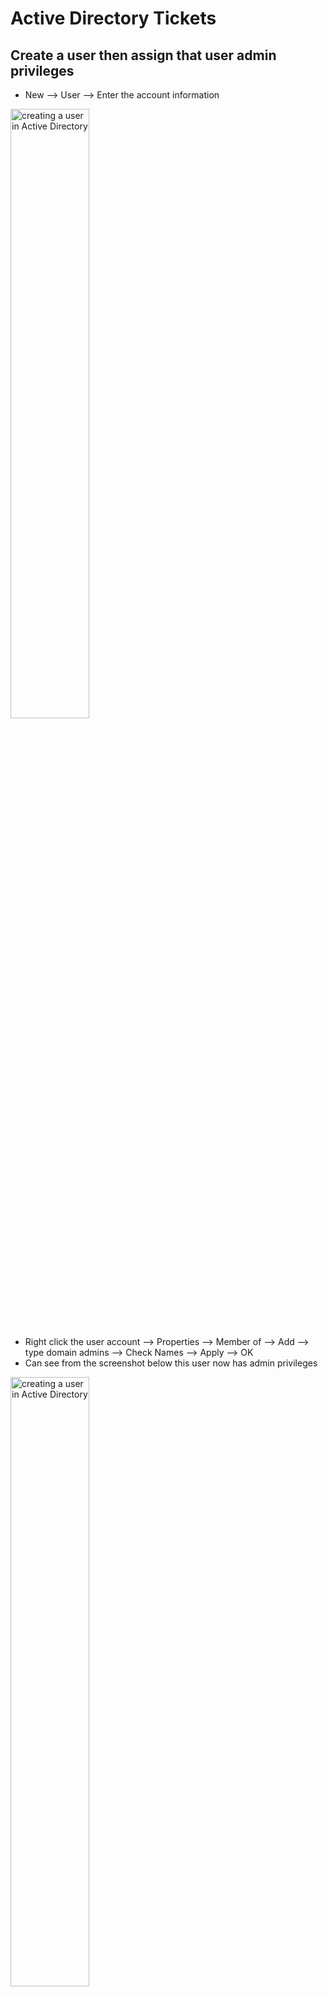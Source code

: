 <h1>Active Directory Tickets</h1>

Create a user then assign that user admin privileges
--- 
- New --> User --> Enter the account information 

<img src="https://i.imgur.com/kqRxoQe.png" height="50%" width="50%" alt="creating a user in Active Directory"/>

- Right click the user account --> Properties --> Member of --> Add --> type domain admins --> Check Names --> Apply --> OK
- Can see from the screenshot below this user now has admin privileges

<img src="https://i.imgur.com/SuazUl0.png" height="50%" width="50%" alt="creating a user in Active Directory"/>


How to check if a computer is being managed by Active Directory
--- 
- Right click Start --> System --> Rename is PC (advanced)
- Can see from the screenshot below that this PC is not being managed by Active Directory because it is in a workgroup

  <img src="https://i.imgur.com/BjD49pT.png" height="50%" width="50%" alt="creating a user in Active Directory"/>

How to find information on the local account of a computer
-- 
- Right click Start --> Computer Management --> Local Users and Groups --> Users 

<img src="https://i.imgur.com/lwSSLT3.png" height="50%" width="50%" alt="creating a user in Active Directory"/>

How to see which computer has been joined to the domain
--
- In the Domain Controller --> Domain name --> Computers

**Join a computer to the domain**
 - From the Azure Portal, set the computer's DNS settings to the DC’s Private IP address

<img src="https://i.imgur.com/uevDE61.png" height="50%" width="50%" alt="DNS settings in Azure"/>

- From the Azure Portal, restart the computer
- Login to the computer using the local admin credentials
- Right click Start --> System --> Rename this PC (advanced) --> Change --> Domain --> Enter your Domain name --> Enter the the Domain name\admin account & password

<img src="https://i.imgur.com/Ykohjyb.png" height="50%" width="50%" alt="DNS settings in Azure"/>

- Restart your computer
- Go to Active Directory Users and Computers and see if the computer has been added to the Computers folder

**When attemping to login using the account created in AD, the error message (screenshot below) appears**

<img src="https://i.imgur.com/6jJpbIC.png" height="50%" width="50%" alt="DNS settings in Azure"/>

- Server Manager --> Tools --> Group policy management -->

New Start from here 
---
**Ticket 1 <br>
Name: Charles Morgan <br>
Job title: HR Consultant <br>
Office: 349**

- Right click New --> User --> Enter the user information
- Once user has been created --> Right click the account --> Properties --> Organisation --> Enter the Job Title --> General --> Enter the office number

<img src="https://i.imgur.com/4BpGl1y.png" height="50%" width="50%" alt="creating a user in Active Directory"/>

- This user will now be able to login to any machine that is connected to the domain

**Ticket 2 <br>
New Group <br>
Name: Human Resources <br>
Add Charles Morgan to this group <br>

- Right click --> New --> Group --> Enter the group name --> Enter the group type and scope
- Right click the user's name --> Properties --> Member of --> Add --> Type Human Resources --> Check Names --> Apply --> OK

  <img src="https://i.imgur.com/7sLKV8z.png" height="50%" width="50%" alt="creating a user in Active Directory"/>

***Flashcard group type security & distribution, group scope - domain local, global, universe***
***Flashcard difference between organisational unit and containers***

<img src="https://i.imgur.com/AYHHp86.png" height="50%" width="50%" alt="Ticket for creating an organisational unit"/>

- Right click the domain name --> New --> Organisational Unit --> Enter the name
- Right click the Marketing group --> Move --> MarketingOU

**How to search for a user in AD**
- ADUC --> In the top bar select 'Find objects in active directory domain services' --> Enter the name of the user --> Find Now

**Do you know how to reset a password in AD**
- Find the user in AD --> Right click --> Reset password

**See password and lockout policy**
- AD --> Tools --> Group policy management --> Forest --> Domains --> Right click Default Domain policy --> Edit --> Policies --> Windows Settings --> Security settings --> Account policies

**Ticket: My account is locked can you help?**
- ***Just unlock the account***
- AD --> Right click the account --> Properties --> Account --> Unlock account

<img src="https://i.imgur.com/SuazUl0.png" height="50%" width="50%" alt="Ticket to disable an account"/>
- AD --> Right click the account --> Disable account
<br> <br>

**People may use scripts when they login**
 - Right click account --> Properties --> Profile
 - **Logon script** - script that is executed automatically when a user logs into their computer. Such as, run 
 a program, set up printers, and connect to shared folders.

**Home folder**
 - location on a network server where a user can store and access their personal files and data.
 - Right click account --> Properties --> Profile

**Changing someone's lastname can cause issues**
 - Their user account, email address, and other associated information may need to be updated to reflect the new last name.

**Get access to more features in the Properties tab**
- View --> Advanced Features

**Download ADManager Plus**
 - Create and login with admin account
 - If having problem connecting to the internet
   - Change adapter options --> Ethernet --> IPv4 --> Properties --> preferred dns: 8.8.8.8 (Change this back once download is complete)
 - Download google chrome
 - Search and downloadad manageengine admanager plus
 - Once downloaded run the program as an admin 






